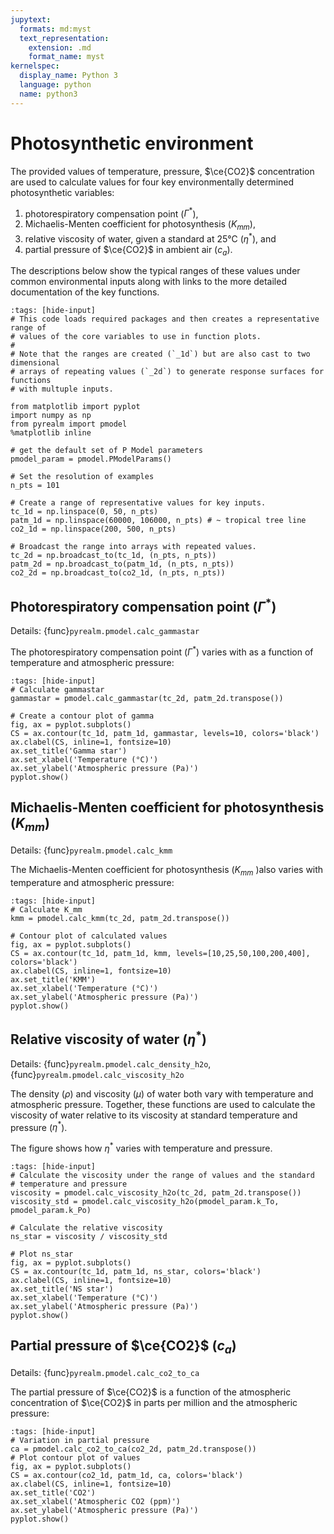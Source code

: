 ```yaml
---
jupytext:
  formats: md:myst
  text_representation:
    extension: .md
    format_name: myst
kernelspec:
  display_name: Python 3
  language: python
  name: python3
---
```


# Photosynthetic environment

The provided values of temperature, pressure, $\ce{CO2}$ concentration are used
to calculate values for four key environmentally determined photosynthetic 
variables:

1. photorespiratory compensation point ($\Gamma^*$),
2. Michaelis-Menten coefficient for photosynthesis ($K_{mm}$),
3. relative viscosity of water, given a standard at 25°C ($\eta^*$), and
4. partial pressure of $\ce{CO2}$ in ambient air ($c_a$).

The descriptions below show the typical ranges of these values under common
environmental inputs along with links to the more detailed documentation of
the key functions.

```{code-cell} python
:tags: [hide-input]
# This code loads required packages and then creates a representative range of
# values of the core variables to use in function plots.
#
# Note that the ranges are created (`_1d`) but are also cast to two dimensional
# arrays of repeating values (`_2d`) to generate response surfaces for functions
# with multuple inputs.

from matplotlib import pyplot
import numpy as np
from pyrealm import pmodel
%matplotlib inline

# get the default set of P Model parameters
pmodel_param = pmodel.PModelParams()

# Set the resolution of examples
n_pts = 101

# Create a range of representative values for key inputs.
tc_1d = np.linspace(0, 50, n_pts)
patm_1d = np.linspace(60000, 106000, n_pts) # ~ tropical tree line
co2_1d = np.linspace(200, 500, n_pts)

# Broadcast the range into arrays with repeated values.
tc_2d = np.broadcast_to(tc_1d, (n_pts, n_pts))
patm_2d = np.broadcast_to(patm_1d, (n_pts, n_pts))
co2_2d = np.broadcast_to(co2_1d, (n_pts, n_pts))
```

## Photorespiratory compensation point ($\Gamma^*$)

Details: {func}`pyrealm.pmodel.calc_gammastar`

The photorespiratory compensation point ($\Gamma^*$) varies with as a function
of temperature and atmospheric pressure:

```{code-cell} python
:tags: [hide-input]
# Calculate gammastar
gammastar = pmodel.calc_gammastar(tc_2d, patm_2d.transpose())

# Create a contour plot of gamma
fig, ax = pyplot.subplots()
CS = ax.contour(tc_1d, patm_1d, gammastar, levels=10, colors='black')
ax.clabel(CS, inline=1, fontsize=10)
ax.set_title('Gamma star')
ax.set_xlabel('Temperature (°C)')
ax.set_ylabel('Atmospheric pressure (Pa)')
pyplot.show()
```

## Michaelis-Menten coefficient for photosynthesis ($K_{mm}$)

Details: {func}`pyrealm.pmodel.calc_kmm`

The Michaelis-Menten coefficient for photosynthesis ($K_{mm}$ )also varies with
temperature and atmospheric pressure:

```{code-cell} python
:tags: [hide-input]
# Calculate K_mm
kmm = pmodel.calc_kmm(tc_2d, patm_2d.transpose())

# Contour plot of calculated values
fig, ax = pyplot.subplots()
CS = ax.contour(tc_1d, patm_1d, kmm, levels=[10,25,50,100,200,400], colors='black')
ax.clabel(CS, inline=1, fontsize=10)
ax.set_title('KMM')
ax.set_xlabel('Temperature (°C)')
ax.set_ylabel('Atmospheric pressure (Pa)')
pyplot.show()
```

## Relative viscosity of water ($\eta^*$)

Details: {func}`pyrealm.pmodel.calc_density_h2o`, {func}`pyrealm.pmodel.calc_viscosity_h2o`

The density ($\rho$) and viscosity ($\mu$) of water both vary with temperature
and atmospheric pressure. Together, these functions are used to calculate the
viscosity of water relative to its viscosity at standard temperature and
pressure ($\eta^*$).

The figure shows how $\eta^*$ varies with temperature and pressure.

```{code-cell} python
:tags: [hide-input]
# Calculate the viscosity under the range of values and the standard 
# temperature and pressure
viscosity = pmodel.calc_viscosity_h2o(tc_2d, patm_2d.transpose())
viscosity_std = pmodel.calc_viscosity_h2o(pmodel_param.k_To, pmodel_param.k_Po)

# Calculate the relative viscosity
ns_star = viscosity / viscosity_std

# Plot ns_star
fig, ax = pyplot.subplots()
CS = ax.contour(tc_1d, patm_1d, ns_star, colors='black')
ax.clabel(CS, inline=1, fontsize=10)
ax.set_title('NS star')
ax.set_xlabel('Temperature (°C)')
ax.set_ylabel('Atmospheric pressure (Pa)')
pyplot.show()
```

## Partial pressure of $\ce{CO2}$ ($c_a$)

Details: {func}`pyrealm.pmodel.calc_co2_to_ca`

The partial pressure of $\ce{CO2}$ is a function of the atmospheric concentration of $\ce{CO2}$ in parts per million and the atmospheric pressure: 

```{code-cell} python
:tags: [hide-input]
# Variation in partial pressure
ca = pmodel.calc_co2_to_ca(co2_2d, patm_2d.transpose())
# Plot contour plot of values
fig, ax = pyplot.subplots()
CS = ax.contour(co2_1d, patm_1d, ca, colors='black')
ax.clabel(CS, inline=1, fontsize=10)
ax.set_title('CO2')
ax.set_xlabel('Atmospheric CO2 (ppm)')
ax.set_ylabel('Atmospheric pressure (Pa)')
pyplot.show()
```
